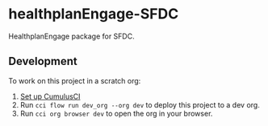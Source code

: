 # healthplanEngage-SFDC

HealthplanEngage package for SFDC.

## Development

To work on this project in a scratch org:

1. [Set up CumulusCI](https://cumulusci.readthedocs.io/en/latest/tutorial.html)
2. Run `cci flow run dev_org --org dev` to deploy this project to a dev org.
3. Run `cci org browser dev` to open the org in your browser.